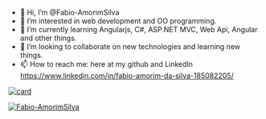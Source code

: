- 👋 Hi, I’m @Fabio-AmorimSilva
- 👀 I’m interested in web development and OO programming.
- 🌱 I’m currently learning Angularjs, C#, ASP.NET MVC, Web Api, Angular and other things. 
- 💞️ I’m looking to collaborate on new technologies and learning new things.
- 📫 How to reach me: here at my github and LinkedIn https://www.linkedin.com/in/fabio-amorim-da-silva-185082205/

[![card](https://github-readme-stats.vercel.app/api?username=Fabio-AmorimSilva&theme=tokyonight)](https://github.com/Fabio-AmorimSilva/)

[![Fabio-AmorimSilva](https://github-readme-stats.vercel.app/api/top-langs/?username=Fabio-AmorimSilva&hide=html&layout=compact&theme=tokyonight)](https://github.com/Fabio-AmorimSilva/)



<!---
Fabio-AmorimSilva/Fabio-AmorimSilva is a ✨ special ✨ repository because its `README.md` (this file) appears on your GitHub profile.
You can click the Preview link to take a look at your changes.
--->
